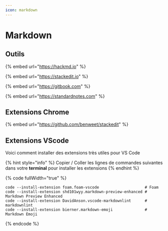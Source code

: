 ```yaml
---
icon: markdown
---
```


# Markdown

## Outils

{% embed url="https://hackmd.io" %}

{% embed url="https://stackedit.io" %}

{% embed url="https://gitbook.com" %}

{% embed url="https://standardnotes.com" %}

## Extensions Chrome

{% embed url="https://github.com/benweet/stackedit" %}

## Extensions VScode

Voici comment installer des extensions très utiles pour VS Code

{% hint style="info" %}
Copier / Coller les lignes de commandes suivantes dans votre **terminal** pour installer les extensions
{% endhint %}

{% code fullWidth="true" %}
```
code --install-extension foam.foam-vscode                    # Foam
code --install-extension shd101wyy.markdown-preview-enhanced # Markdown Preview Enhanced
code --install-extension DavidAnson.vscode-markdownlint      # markdownlint
code --install-extension bierner.markdown-emoji              # Markdown Emoji
```
{% endcode %}

